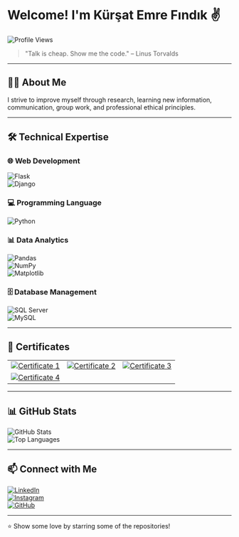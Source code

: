 # Welcome! I'm Kürşat Emre Fındık ✌️
![Profile Views](https://komarev.com/ghpvc/?username=kursatfndk&color=blue)

> "Talk is cheap. Show me the code." – Linus Torvalds

---

## 👨‍💻 About Me  
I strive to improve myself through research, learning new information, communication, group work, and professional ethical principles.  

---

## 🛠 Technical Expertise  

### 🌐 Web Development  
![Flask](https://img.shields.io/badge/-Flask-000?&logo=flask)  
![Django](https://img.shields.io/badge/-Django-092E20?&logo=django)

### 💻 Programming Language  
![Python](https://img.shields.io/badge/-Python-3776AB?&logo=python)

### 📊 Data Analytics  
![Pandas](https://img.shields.io/badge/-Pandas-150458?&logo=pandas)  
![NumPy](https://img.shields.io/badge/-NumPy-013243?&logo=numpy)  
![Matplotlib](https://img.shields.io/badge/-Matplotlib-005571?&logo=plotly)

### 🗄 Database Management  
![SQL Server](https://img.shields.io/badge/-SQL%20Server-CC2927?&logo=microsoftsqlserver&logoColor=white)  
![MySQL](https://img.shields.io/badge/-MySQL-4479A1?&logo=mysql)

---

## 📜 Certificates

| | | |
|:--:|:--:|:--:|
| [![Certificate 1](https://via.placeholder.com/250x180.png?text=BTK+Certificate+1)](https://www.btkakademi.gov.tr/portal/certificate/validate?certificateId=vpWcn8DzpO) | [![Certificate 2](https://via.placeholder.com/250x180.png?text=BTK+Certificate+2)](https://www.btkakademi.gov.tr/portal/certificate/validate?certificateId=GoDfn9plew) | [![Certificate 3](https://via.placeholder.com/250x180.png?text=IBB+Certificate+1)](https://enstitu.ibb.istanbul/portal/BelgeYazdir.aspx?u=10089437-2024-2025) |
| [![Certificate 4](https://via.placeholder.com/250x180.png?text=IBB+Certificate+2)](https://enstitu.ibb.istanbul/portal/BelgeYazdir.aspx?u=10093518-2024-2025) |  |  |

---

## 📊 GitHub Stats  
![GitHub Stats](https://github-readme-stats.vercel.app/api?username=kursatfndk&show_icons=true&theme=radical)  
![Top Languages](https://github-readme-stats.vercel.app/api/top-langs/?username=kursatfndk&layout=compact&theme=radical)

---

## 📫 Connect with Me  
[![LinkedIn](https://img.shields.io/badge/-LinkedIn-0077B5?&logo=linkedin&logoColor=white)](https://www.linkedin.com/in/kursat-emre-findik/)  
[![Instagram](https://img.shields.io/badge/-Instagram-E4405F?&logo=instagram&logoColor=white)](https://www.instagram.com/kursat.fndk/)  
[![GitHub](https://img.shields.io/badge/-GitHub-181717?&logo=github)](https://github.com/kursatfndk)

---

⭐️ Show some love by starring some of the repositories!
